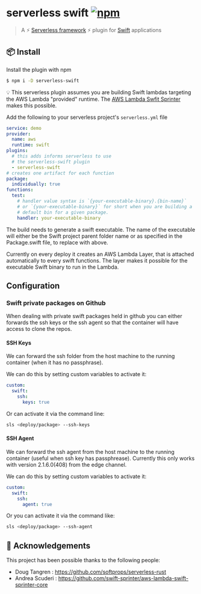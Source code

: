 # serverless swift [![npm](https://img.shields.io/npm/v/serverless-swift.svg)](https://www.npmjs.com/package/serverless-swift)

> A ⚡ [Serverless framework](https://serverless.com/framework/) ⚡ plugin for [Swift](https://developer.apple.com/swift/) applications

## 📦 Install

Install the plugin with npm

```sh
$ npm i -D serverless-swift
```

💡 This serverless plugin assumes you are building Swift lambdas targeting the AWS Lambda "provided" runtime. The [AWS Lambda Swfit Sprinter](https://github.com/swift-sprinter/aws-lambda-swift-sprinter-core) makes this possible.

Add the following to your serverless project's `serverless.yml` file

```yaml
service: demo
provider:
  name: aws
  runtime: swift
plugins:
  # this adds informs serverless to use
  # the serverless-swift plugin
  - serverless-swift
# creates one artifact for each function
package:
  individually: true
functions:
  test:
    # handler value syntax is `{your-executable-binary}.{bin-name}`
    # or `{your-executable-binary}` for short when you are building a
    # default bin for a given package.
    handler: your-executable-binary
```

The build needs to generate a swift executable. The name of the executable will either be the Swift project parent folder name or as specified in the Package.swift file, to replace with <your-executable-binary> above.

Currently on every deploy it creates an AWS Lambda Layer, that is attached automatically to every swift functions. The layer makes it possible for the executable Swift binary to run in the Lambda.

## Configuration

### Swift private packages on Github

When dealing with private swift packages held in github you can either forwards the ssh keys or the ssh agent so that the container will have access to clone the repos.

#### SSH Keys

We can forward the ssh folder from the host machine to the running container (when it has no passphrase).

We can do this by setting custom variables to activate it:

```yaml
custom:
  swift:
    ssh:
      keys: true
```

Or can activate it via the command line:

```bash
sls <deploy/package> --ssh-keys
```

#### SSH Agent

We can forward the ssh agent from the host machine to the running container (useful when ssh key has passphrease). Currently this only works with version 2.1.6.0(408) from the edge channel.

We can do this by setting custom variables to activate it:

```yaml
custom:
  swift:
    ssh:
      agent: true
```

Or you can activate it via the command like:

```bash
sls <deploy/package> --ssh-agent
```

## 🙌 Acknowledgements

This project has been possible thanks to the following people:

- Doug Tangren : https://github.com/softprops/serverless-rust
- Andrea Scuderi : https://github.com/swift-sprinter/aws-lambda-swift-sprinter-core
